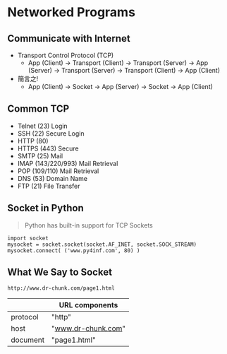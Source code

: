 # **Networked Programs**
## Communicate with Internet
 - Transport Control Protocol (TCP)
    - App (Client) -> Transport (Client)  -> Transport (Server) -> App (Server) -> Transport (Server) -> Transport (Client) -> App (Client)
 - 簡言之!
    - App (Client) -> Socket -> App (Server) -> Socket -> App (Client)

## Common TCP
 - Telnet (23) Login
 - SSH (22) Secure Login
 - HTTP (80)
 - HTTPS (443) Secure
 - SMTP (25) Mail
 - IMAP (143/220/993) Mail Retrieval
 - POP (109/110) Mail Retrieval
 - DNS (53) Domain Name
 - FTP (21) File Transfer

## Socket in Python
> Python has built-in support for TCP Sockets

    import socket
    mysocket = socket.socket(socket.AF_INET, socket.SOCK_STREAM)
    mysocket.connect( ('www.py4inf.com', 80) )

## What We Say to Socket
    http://www.dr-chunk.com/page1.html

|          |       URL components  |
|----------|--------------------|
| protocol | "http"             |
| host     | "www.dr-chunk.com" |
| document | "page1.html"       |
